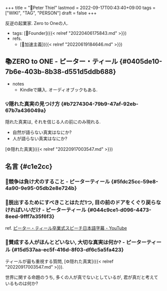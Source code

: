 +++
title = "👨Peter Thiel"
lastmod = 2022-09-17T00:43:40+09:00
tags = ["WIKI", "TAG", "PERSON"]
draft = false
+++

反逆の起業家. Zero to Oneの人.

-   tags: [🔖Founder]({{< relref "20220406175843.md" >}})
-   refs.
    -   [📝加速主義]({{< relref "20220619184646.md" >}})


## 📚ZERO to ONE - ピーター・ティール {#0405de10-7b6e-403b-8b38-d551d5ddb688}

-   notes
    -   Kindleで購入. オーディオブックもある.


### 💡隠れた真実の見つけ方 {#b7274304-79b9-47af-92eb-67b7a436049a}

隠れた真実は, それを信じる人の前にのみ現れる.

-   自然が語らない真実はなにか?
-   人が語らない真実はなにか?

[⚙隠れた真実]({{< relref "20220917003547.md" >}})


## 名言 {#c1e2cc}


### 📜競争は負け犬のすること - ピーターティール {#5fdc25cc-59e8-4a90-9e95-05db2e8e724b}


### 📜脱出するためにすべきことはただ1つ, 目の前のドアをくぐり戻らなければいいだけ - ピーターティール {#044c9ce1-d096-4473-8eed-9fff7a35f6f3}

ref. [ピーター・ティール卒業式スピーチ日本語字幕 - YouTube](https://www.youtube.com/watch?v=sepRIIQvWyE)


### 📜賛成する人がほんとどいない, 大切な真実は何か? - ピーターティール {#15d537aa-ec5f-416d-8f03-df6c5a5fa423}

ティールが最も重視する質問, [⚙隠れた真実]({{< relref "20220917003547.md" >}}).

世界に関する命題のうち, 多くの人が真でないとしているが, 君が真だと考えているものは何か?
